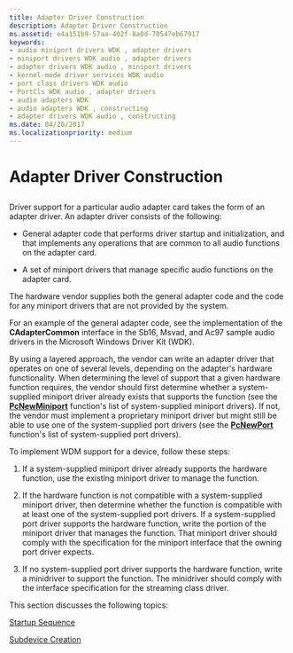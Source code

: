 ```yaml
---
title: Adapter Driver Construction
description: Adapter Driver Construction
ms.assetid: e4a151b9-57aa-402f-8a0d-70547eb67917
keywords:
- audio miniport drivers WDK , adapter drivers
- miniport drivers WDK audio , adapter drivers
- adapter drivers WDK audio , miniport drivers
- kernel-mode driver services WDK audio
- port class drivers WDK audio
- PortCls WDK audio , adapter drivers
- audio adapters WDK
- audio adapters WDK , constructing
- adapter drivers WDK audio , constructing
ms.date: 04/20/2017
ms.localizationpriority: medium
---
```


# Adapter Driver Construction


## <span id="adapter_driver_construction"></span><span id="ADAPTER_DRIVER_CONSTRUCTION"></span>


Driver support for a particular audio adapter card takes the form of an adapter driver. An adapter driver consists of the following:

-   General adapter code that performs driver startup and initialization, and that implements any operations that are common to all audio functions on the adapter card.

-   A set of miniport drivers that manage specific audio functions on the adapter card.

The hardware vendor supplies both the general adapter code and the code for any miniport drivers that are not provided by the system.

For an example of the general adapter code, see the implementation of the **CAdapterCommon** interface in the Sb16, Msvad, and Ac97 sample audio drivers in the Microsoft Windows Driver Kit (WDK).

By using a layered approach, the vendor can write an adapter driver that operates on one of several levels, depending on the adapter's hardware functionality. When determining the level of support that a given hardware function requires, the vendor should first determine whether a system-supplied miniport driver already exists that supports the function (see the [**PcNewMiniport**](https://msdn.microsoft.com/library/windows/hardware/ff537714) function's list of system-supplied miniport drivers). If not, the vendor must implement a proprietary miniport driver but might still be able to use one of the system-supplied port drivers (see the [**PcNewPort**](https://msdn.microsoft.com/library/windows/hardware/ff537715) function's list of system-supplied port drivers).

To implement WDM support for a device, follow these steps:

1.  If a system-supplied miniport driver already supports the hardware function, use the existing miniport driver to manage the function.

2.  If the hardware function is not compatible with a system-supplied miniport driver, then determine whether the function is compatible with at least one of the system-supplied port drivers. If a system-supplied port driver supports the hardware function, write the portion of the miniport driver that manages the function. That miniport driver should comply with the specification for the miniport interface that the owning port driver expects.

3.  If no system-supplied port driver supports the hardware function, write a minidriver to support the function. The minidriver should comply with the interface specification for the streaming class driver.

This section discusses the following topics:

[Startup Sequence](startup-sequence.md)

[Subdevice Creation](subdevice-creation.md)

 

 




